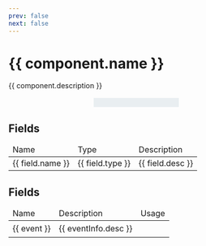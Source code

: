```yaml
---
prev: false
next: false
---
```

<!-- This file is generated through a template. Do not edit directly. -->
<!-- generated by ui/tools/generator_doc_components_page.js  -->
<script setup>
	import { data as components } from "../components.data.ts";
	const component = components.find(c => c.name === "Select Input");
</script>

<h1>{{ component.name }}</h1>

{{ component.description }}

<div class="imageContainer">
	<img :src="`/components/${component.type}.png`">
</div>

<div v-if="component.fields">
	<h2>Fields</h2>
	<table>
		<thead>
			<td>Name</td>
			<td>Type</td>
			<td>Description</td>
		</thead>
		<tr v-for="field in component.fields">
			<td>{{ field.name }}</td>
			<td>{{ field.type }}</td>
			<td>{{ field.desc }}</td>
		</tr>
	</table>
</div>

<div v-if="component.events">
	<h2>Fields</h2>
	<table>
		<thead>
			<td>Name</td>
			<td>Description</td>
			<td>Usage</td>
		</thead>
		<tr v-for="[event, eventInfo] in Object.entries(component.events)">
			<td>{{ event }}</td>
			<td>{{ eventInfo.desc }}</td>
			<td>
				<pre v-html="eventInfo.code"></pre>
			</td>
		</tr>
	</table>
</div>


<style>

.imageContainer {
	display: flex;
	justify-content: center;
	margin: 16px 0;
}

.imageContainer img {
    background: #E9EEF1;
    border-top: 1px solid #E9EEF1;
    border-bottom: 1px solid #E9EEF1;
    height: auto;
	max-width: 50%;
	min-width: 30%;
    padding: 8px;
}


</style>
